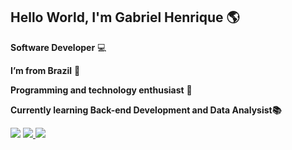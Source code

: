 ## Hello World, I'm Gabriel Henrique 🌎
**Software Developer** :computer:

**I’m from Brazil** :house_with_garden:


**Programming and technology enthusiast** 🖤


**Currently learning Back-end Development and Data Analysist📚**
  
<div>
  <a href = "mailto:gabrielhcacontato@gmail.com"><img src="https://img.shields.io/badge/Gmail-D14836?style=for-the-badge&logo=gmail&logoColor=white" target="_blank"></a>
  <a href="https://www.linkedin.com/in/gabriel-henrique-a52432194/" target="_blank"><img src="https://img.shields.io/badge/-LinkedIn-%230077B5?style=for-the-badge&logo=linkedin&logoColor=white" target="_blank"</a> 
  <a href = "http://api.whatsapp.com/send?phone=5511987623059"><img src="https://img.shields.io/badge/WhatsApp-25D366?style=for-the-badge&logo=whatsapp&logoColor=white" target="_blank"></a>
</div>
  

 
